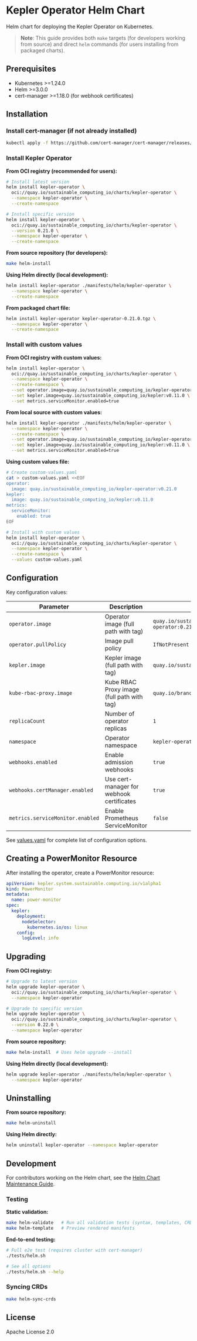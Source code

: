 # Kepler Operator Helm Chart

Helm chart for deploying the Kepler Operator on Kubernetes.

> **Note**: This guide provides both `make` targets (for developers working from source) and direct `helm` commands (for users installing from packaged charts).

## Prerequisites

- Kubernetes >=1.24.0
- Helm >=3.0.0
- cert-manager >=1.18.0 (for webhook certificates)

## Installation

### Install cert-manager (if not already installed)

```bash
kubectl apply -f https://github.com/cert-manager/cert-manager/releases/download/v1.18.2/cert-manager.yaml
```

### Install Kepler Operator

**From OCI registry (recommended for users):**

```bash
# Install latest version
helm install kepler-operator \
  oci://quay.io/sustainable_computing_io/charts/kepler-operator \
  --namespace kepler-operator \
  --create-namespace

# Install specific version
helm install kepler-operator \
  oci://quay.io/sustainable_computing_io/charts/kepler-operator \
  --version 0.21.0 \
  --namespace kepler-operator \
  --create-namespace
```

**From source repository (for developers):**

```bash
make helm-install
```

**Using Helm directly (local development):**

```bash
helm install kepler-operator ./manifests/helm/kepler-operator \
  --namespace kepler-operator \
  --create-namespace
```

**From packaged chart file:**

```bash
helm install kepler-operator kepler-operator-0.21.0.tgz \
  --namespace kepler-operator \
  --create-namespace
```

### Install with custom values

**From OCI registry with custom values:**

```bash
helm install kepler-operator \
  oci://quay.io/sustainable_computing_io/charts/kepler-operator \
  --namespace kepler-operator \
  --create-namespace \
  --set operator.image=quay.io/sustainable_computing_io/kepler-operator:v0.21.0 \
  --set kepler.image=quay.io/sustainable_computing_io/kepler:v0.11.0 \
  --set metrics.serviceMonitor.enabled=true
```

**From local source with custom values:**

```bash
helm install kepler-operator ./manifests/helm/kepler-operator \
  --namespace kepler-operator \
  --create-namespace \
  --set operator.image=quay.io/sustainable_computing_io/kepler-operator:v0.21.0 \
  --set kepler.image=quay.io/sustainable_computing_io/kepler:v0.11.0 \
  --set metrics.serviceMonitor.enabled=true
```

**Using custom values file:**

```bash
# Create custom-values.yaml
cat > custom-values.yaml <<EOF
operator:
  image: quay.io/sustainable_computing_io/kepler-operator:v0.21.0
kepler:
  image: quay.io/sustainable_computing_io/kepler:v0.11.0
metrics:
  serviceMonitor:
    enabled: true
EOF

# Install with custom values
helm install kepler-operator \
  oci://quay.io/sustainable_computing_io/charts/kepler-operator \
  --namespace kepler-operator \
  --create-namespace \
  --values custom-values.yaml
```

## Configuration

Key configuration values:

| Parameter | Description | Default |
|-----------|-------------|---------|
| `operator.image` | Operator image (full path with tag) | `quay.io/sustainable_computing_io/kepler-operator:0.21.0` |
| `operator.pullPolicy` | Image pull policy | `IfNotPresent` |
| `kepler.image` | Kepler image (full path with tag) | `quay.io/sustainable_computing_io/kepler:v0.11.0` |
| `kube-rbac-proxy.image` | Kube RBAC Proxy image (full path with tag) | `quay.io/brancz/kube-rbac-proxy:v0.19.0` |
| `replicaCount` | Number of operator replicas | `1` |
| `namespace` | Operator namespace | `kepler-operator` |
| `webhooks.enabled` | Enable admission webhooks | `true` |
| `webhooks.certManager.enabled` | Use cert-manager for webhook certificates | `true` |
| `metrics.serviceMonitor.enabled` | Enable Prometheus ServiceMonitor | `false` |

See [values.yaml](values.yaml) for complete list of configuration options.

## Creating a PowerMonitor Resource

After installing the operator, create a PowerMonitor resource:

```yaml
apiVersion: kepler.system.sustainable.computing.io/v1alpha1
kind: PowerMonitor
metadata:
  name: power-monitor
spec:
  kepler:
    deployment:
      nodeSelector:
        kubernetes.io/os: linux
    config:
      logLevel: info
```

## Upgrading

**From OCI registry:**

```bash
# Upgrade to latest version
helm upgrade kepler-operator \
  oci://quay.io/sustainable_computing_io/charts/kepler-operator \
  --namespace kepler-operator

# Upgrade to specific version
helm upgrade kepler-operator \
  oci://quay.io/sustainable_computing_io/charts/kepler-operator \
  --version 0.22.0 \
  --namespace kepler-operator
```

**From source repository:**

```bash
make helm-install  # Uses helm upgrade --install
```

**Using Helm directly (local development):**

```bash
helm upgrade kepler-operator ./manifests/helm/kepler-operator \
  --namespace kepler-operator
```

## Uninstalling

**From source repository:**

```bash
make helm-uninstall
```

**Using Helm directly:**

```bash
helm uninstall kepler-operator --namespace kepler-operator
```

## Development

For contributors working on the Helm chart, see the [Helm Chart Maintenance Guide](../../../docs/developer/helm-chart-maintenance.md).

### Testing

**Static validation:**

```bash
make helm-validate   # Run all validation tests (syntax, templates, CRD sync, resources)
make helm-template   # Preview rendered manifests
```

**End-to-end testing:**

```bash
# Full e2e test (requires cluster with cert-manager)
./tests/helm.sh

# See all options
./tests/helm.sh --help
```

### Syncing CRDs

```bash
make helm-sync-crds
```

## License

Apache License 2.0
